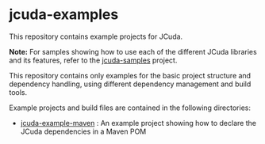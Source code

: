 # jcuda-examples

This repository contains example projects for JCuda.

**Note:** For samples showing how to use each of the different JCuda libraries
and its features, refer to the
[jcuda-samples](https://github.com/jcuda/jcuda-samples) project.

This repository contains only examples for the basic project structure and
dependency handling, using different dependency management and build tools.

Example projects and build files are contained in the following directories:

- [jcuda-example-maven](https://github.com/jcuda/jcuda-examples/tree/master/jcuda-example-maven) :
  An example project showing how to declare the JCuda dependencies in a Maven POM

